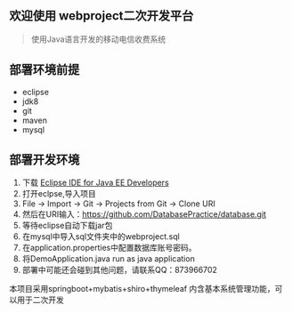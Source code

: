 ﻿## 欢迎使用 webproject二次开发平台

> 使用Java语言开发的移动电信收费系统

## 部署环境前提
* eclipse
* jdk8
* git
* maven
* mysql

## 部署开发环境
1. 下载 [Eclipse IDE for Java EE Developers](http://eclipse.org/downloads/)
2. 打开eclpse,导入项目
3. File -> Import -> Git -> Projects from Git -> Clone URI
4. 然后在URI输入：https://github.com/DatabasePractice/database.git
5. 等待eclipse自动下载jar包
6. 在mysql中导入sql文件夹中的webproject.sql
7. 在application.properties中配置数据库账号密码。
8. 将DemoApplication.java run as java application
9. 部署中可能还会碰到其他问题，请联系QQ：873966702

本项目采用springboot+mybatis+shiro+thymeleaf
内含基本系统管理功能，可以用于二次开发
